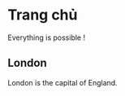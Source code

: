 # Trang chủ
Everything is possible !


<h2 class="city">London</h2>
<p>London is the capital of England.</p>
